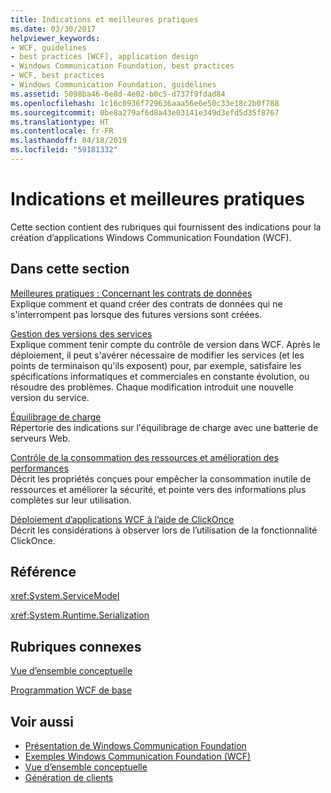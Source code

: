 ```yaml
---
title: Indications et meilleures pratiques
ms.date: 03/30/2017
helpviewer_keywords:
- WCF, guidelines
- best practices [WCF], application design
- Windows Communication Foundation, best practices
- WCF, best practices
- Windows Communication Foundation, guidelines
ms.assetid: 5098ba46-6e8d-4e02-b0c5-d737f9fdad84
ms.openlocfilehash: 1c16c0936f729636aaa56e6e50c33e18c2b0f788
ms.sourcegitcommit: 0be8a279af6d8a43e03141e349d3efd5d35f8767
ms.translationtype: HT
ms.contentlocale: fr-FR
ms.lasthandoff: 04/18/2019
ms.locfileid: "59181332"
---
```

# <a name="guidelines-and-best-practices"></a>Indications et meilleures pratiques
Cette section contient des rubriques qui fournissent des indications pour la création d’applications Windows Communication Foundation (WCF).  
  
## <a name="in-this-section"></a>Dans cette section  
 [Meilleures pratiques : Concernant les contrats de données](../../../docs/framework/wcf/best-practices-data-contract-versioning.md)  
 Explique comment et quand créer des contrats de données qui ne s'interrompent pas lorsque des futures versions sont créées.  
  
 [Gestion des versions des services](../../../docs/framework/wcf/service-versioning.md)  
 Explique comment tenir compte du contrôle de version dans WCF. Après le déploiement, il peut s'avérer nécessaire de modifier les services (et les points de terminaison qu'ils exposent) pour, par exemple, satisfaire les spécifications informatiques et commerciales en constante évolution, ou résoudre des problèmes. Chaque modification introduit une nouvelle version du service.  
  
 [Équilibrage de charge](../../../docs/framework/wcf/load-balancing.md)  
 Répertorie des indications sur l'équilibrage de charge avec une batterie de serveurs Web.  
  
 [Contrôle de la consommation des ressources et amélioration des performances](../../../docs/framework/wcf/controlling-resource-consumption-and-improving-performance.md)  
 Décrit les propriétés conçues pour empêcher la consommation inutile de ressources et améliorer la sécurité, et pointe vers des informations plus complètes sur leur utilisation.  
  
 [Déploiement d’applications WCF à l’aide de ClickOnce](../../../docs/framework/wcf/deploying-wcf-applications-with-clickonce.md)  
 Décrit les considérations à observer lors de l’utilisation de la fonctionnalité ClickOnce.  
  
## <a name="reference"></a>Référence  
 <xref:System.ServiceModel>  
  
 <xref:System.Runtime.Serialization>  
  
## <a name="related-sections"></a>Rubriques connexes  
 [Vue d’ensemble conceptuelle](../../../docs/framework/wcf/conceptual-overview.md)  
  
 [Programmation WCF de base](../../../docs/framework/wcf/basic-wcf-programming.md)  
  
## <a name="see-also"></a>Voir aussi

- [Présentation de Windows Communication Foundation](../../../docs/framework/wcf/whats-wcf.md)
- [Exemples Windows Communication Foundation (WCF)](./samples/index.md)
- [Vue d’ensemble conceptuelle](../../../docs/framework/wcf/conceptual-overview.md)
- [Génération de clients](../../../docs/framework/wcf/building-clients.md)
